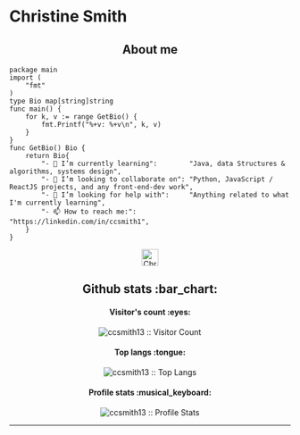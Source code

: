 # Christine Smith

<h2 align="center">About me</h2>

```golang
package main
import (
	"fmt"
)
type Bio map[string]string
func main() {
	for k, v := range GetBio() {
		fmt.Printf("%+v: %+v\n", k, v)
	}
}
func GetBio() Bio {
	return Bio{
		"- 🌱 I’m currently learning":        "Java, data Structures & algorithms, systems design",
		"- 👯 I’m looking to collaborate on": "Python, JavaScript / ReactJS projects, and any front-end-dev work",
		"- 🤔 I’m looking for help with":     "Anything related to what I'm currently learning",
		"- 📫 How to reach me:":              "https://linkedin.com/in/ccsmith1",
	}
}
```

<p align="center">
  <a href="https://linkedin.com/in/ccsmith1">
    <img src="https://www.vectorlogo.zone/logos/linkedin/linkedin-icon.svg" alt="Christine Smith's LinkedIn Profile" height="30" width="30">
  </a>

<h2 align="center">Github stats :bar_chart:</h2>

<h4 align="center">Visitor's count :eyes:</h4>

<p align="center"><img src="https://profile-counter.glitch.me/{ccsmith13}/count.svg" alt="ccsmith13 :: Visitor Count" /></p>

<h4 align="center">Top langs :tongue:</h4>

<p align="center"><img src="https://github-readme-stats.vercel.app/api/top-langs/?username=ccsmith13&langs_count=10&theme=tokyonight&layout=compact" alt="ccsmith13 :: Top Langs" /></p>

<h4 align="center">Profile stats :musical_keyboard:</h4>

<p align="center"><img src="https://github-readme-stats.vercel.app/api?username=ccsmith13&show_icons=true&theme=synthwave" alt="ccsmith13 :: Profile Stats" /></p>


---
